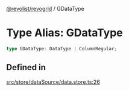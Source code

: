 [@revolist/revogrid](README.md) / GDataType

# Type Alias: GDataType

```ts
type GDataType: DataType | ColumnRegular;
```

## Defined in

[src/store/dataSource/data.store.ts:26](https://github.com/revolist/revogrid/blob/65763a3c3cbba79c84cbcd4109976d8fec48b078/src/store/dataSource/data.store.ts#L26)
